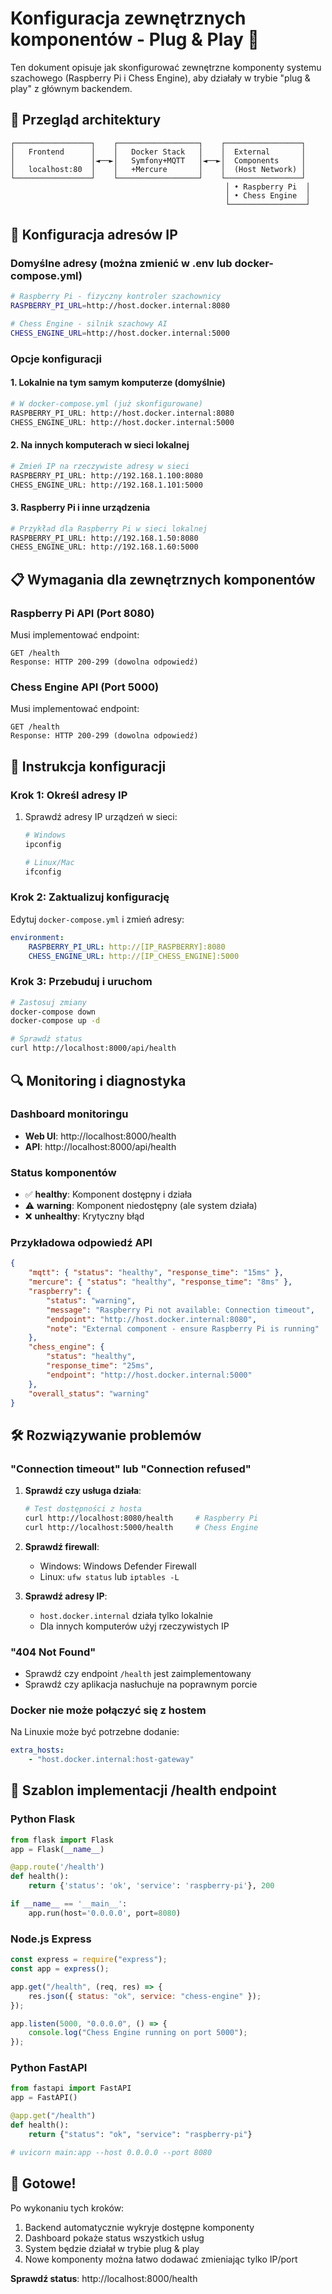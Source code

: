 # Konfiguracja zewnętrznych komponentów - Plug & Play 🔌

Ten dokument opisuje jak skonfigurować zewnętrzne komponenty systemu szachowego (Raspberry Pi i Chess Engine), aby działały w trybie "plug & play" z głównym backendem.

## 🎯 Przegląd architektury

```
┌─────────────────┐    ┌──────────────────┐    ┌─────────────────┐
│   Frontend      │    │   Docker Stack   │    │  External       │
│                 │◄──►│   Symfony+MQTT   │◄──►│  Components     │
│   localhost:80  │    │   +Mercure       │    │  (Host Network) │
└─────────────────┘    └──────────────────┘    └─────────────────┘
                                                │ • Raspberry Pi  │
                                                │ • Chess Engine  │
                                                └─────────────────┘
```

## 🔧 Konfiguracja adresów IP

### Domyślne adresy (można zmienić w .env lub docker-compose.yml)

```bash
# Raspberry Pi - fizyczny kontroler szachownicy
RASPBERRY_PI_URL=http://host.docker.internal:8080

# Chess Engine - silnik szachowy AI
CHESS_ENGINE_URL=http://host.docker.internal:5000
```

### Opcje konfiguracji

#### 1. **Lokalnie na tym samym komputerze** (domyślnie)

```bash
# W docker-compose.yml (już skonfigurowane)
RASPBERRY_PI_URL: http://host.docker.internal:8080
CHESS_ENGINE_URL: http://host.docker.internal:5000
```

#### 2. **Na innych komputerach w sieci lokalnej**

```bash
# Zmień IP na rzeczywiste adresy w sieci
RASPBERRY_PI_URL: http://192.168.1.100:8080
CHESS_ENGINE_URL: http://192.168.1.101:5000
```

#### 3. **Raspberry Pi i inne urządzenia**

```bash
# Przykład dla Raspberry Pi w sieci lokalnej
RASPBERRY_PI_URL: http://192.168.1.50:8080
CHESS_ENGINE_URL: http://192.168.1.60:5000
```

## 📋 Wymagania dla zewnętrznych komponentów

### Raspberry Pi API (Port 8080)

Musi implementować endpoint:

```
GET /health
Response: HTTP 200-299 (dowolna odpowiedź)
```

### Chess Engine API (Port 5000)

Musi implementować endpoint:

```
GET /health
Response: HTTP 200-299 (dowolna odpowiedź)
```

## 🚀 Instrukcja konfiguracji

### Krok 1: Określ adresy IP

1. Sprawdź adresy IP urządzeń w sieci:

    ```bash
    # Windows
    ipconfig

    # Linux/Mac
    ifconfig
    ```

### Krok 2: Zaktualizuj konfigurację

Edytuj `docker-compose.yml` i zmień adresy:

```yaml
environment:
    RASPBERRY_PI_URL: http://[IP_RASPBERRY]:8080
    CHESS_ENGINE_URL: http://[IP_CHESS_ENGINE]:5000
```

### Krok 3: Przebuduj i uruchom

```bash
# Zastosuj zmiany
docker-compose down
docker-compose up -d

# Sprawdź status
curl http://localhost:8000/api/health
```

## 🔍 Monitoring i diagnostyka

### Dashboard monitoringu

-   **Web UI**: http://localhost:8000/health
-   **API**: http://localhost:8000/api/health

### Status komponentów

-   ✅ **healthy**: Komponent dostępny i działa
-   ⚠️ **warning**: Komponent niedostępny (ale system działa)
-   ❌ **unhealthy**: Krytyczny błąd

### Przykładowa odpowiedź API

```json
{
    "mqtt": { "status": "healthy", "response_time": "15ms" },
    "mercure": { "status": "healthy", "response_time": "8ms" },
    "raspberry": {
        "status": "warning",
        "message": "Raspberry Pi not available: Connection timeout",
        "endpoint": "http://host.docker.internal:8080",
        "note": "External component - ensure Raspberry Pi is running"
    },
    "chess_engine": {
        "status": "healthy",
        "response_time": "25ms",
        "endpoint": "http://host.docker.internal:5000"
    },
    "overall_status": "warning"
}
```

## 🛠️ Rozwiązywanie problemów

### "Connection timeout" lub "Connection refused"

1. **Sprawdź czy usługa działa**:

    ```bash
    # Test dostępności z hosta
    curl http://localhost:8080/health     # Raspberry Pi
    curl http://localhost:5000/health     # Chess Engine
    ```

2. **Sprawdź firewall**:

    - Windows: Windows Defender Firewall
    - Linux: `ufw status` lub `iptables -L`

3. **Sprawdź adresy IP**:
    - `host.docker.internal` działa tylko lokalnie
    - Dla innych komputerów użyj rzeczywistych IP

### "404 Not Found"

-   Sprawdź czy endpoint `/health` jest zaimplementowany
-   Sprawdź czy aplikacja nasłuchuje na poprawnym porcie

### Docker nie może połączyć się z hostem

Na Linuxie może być potrzebne dodanie:

```yaml
extra_hosts:
    - "host.docker.internal:host-gateway"
```

## 📝 Szablon implementacji /health endpoint

### Python Flask

```python
from flask import Flask
app = Flask(__name__)

@app.route('/health')
def health():
    return {'status': 'ok', 'service': 'raspberry-pi'}, 200

if __name__ == '__main__':
    app.run(host='0.0.0.0', port=8080)
```

### Node.js Express

```javascript
const express = require("express");
const app = express();

app.get("/health", (req, res) => {
    res.json({ status: "ok", service: "chess-engine" });
});

app.listen(5000, "0.0.0.0", () => {
    console.log("Chess Engine running on port 5000");
});
```

### Python FastAPI

```python
from fastapi import FastAPI
app = FastAPI()

@app.get("/health")
def health():
    return {"status": "ok", "service": "raspberry-pi"}

# uvicorn main:app --host 0.0.0.0 --port 8080
```

## 🎉 Gotowe!

Po wykonaniu tych kroków:

1. Backend automatycznie wykryje dostępne komponenty
2. Dashboard pokaże status wszystkich usług
3. System będzie działał w trybie plug & play
4. Nowe komponenty można łatwo dodawać zmieniając tylko IP/port

**Sprawdź status**: http://localhost:8000/health
